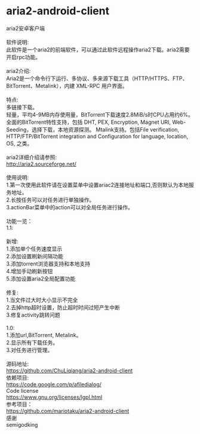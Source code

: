 aria2-android-client
====================
<div>aria2安卓客户端</div>
<br/>
<div>软件说明:</div>
<div>     此软件是一个aria2的前端软件，可以通过此软件远程操作aria2下载。aria2需要开启rpc功能。</div>
<br/>
<div>aria2介绍:</div>
<div>     Aria2是一个命令行下运行、多协议、多来源下载工具（HTTP/HTTPS、FTP、BitTorrent、Metalink），内建 XML-RPC 用户界面。</div>
<br/>
<div>     特点:</div>
<div>     多链接下载。</div>
<div>     轻量，平均4-9MB内存使用量，BitTorrent下载速度2.8MiB/s时CPU占用约6%。</div>
<div>     全面的BitTorrent特性支持，包括 DHT, PEX, Encryption, Magnet URI, Web-Seeding，选择下载，本地资源探测。 Mtalink支持。包括File verification, HTTP/FTP/BitTorrent integration and Configuration for language, location, OS, 之类。</div>
<br/>
<div>     aria2详细介绍请参照:</div>
<div>          <a href="http://aria2.sourceforge.net/">http://aria2.sourceforge.net/</a></div>
<br/>
<div>使用说明:</div>
<div>     1.第一次使用此软件请在设置菜单中设置ariac2连接地址和端口,否则默认为本地服务地址。</div>
<div>     2.长按任务可以对任务进行单独操作。</div>
<div>     3.actionBar菜单中的action可以对全局任务进行操作。</div>
<br/>
<div>功能一览：</div>
<div>     1.1:</div>
<br/>
<div>     新增:</div>
<div>     1.添加单个任务速度显示</div>
<div>     2.添加设置刷新间隔功能</div>
<div>     3.添加torrent浏览器支持和本地支持</div>
<div>     4.增加手动刷新按钮</div>
<div>     5.添加设置aria2全局配置功能</div>
<br/>
<div>     修复:</div>
<div>     1.当文件过大时大小显示不完全</div>
<div>     2.去掉http超时设置，防止超时时间过短产生中断</div>
<div>     3.修复activity跳转问题</div>
<br/>
<div>     1.0:</div>
<div>     1.添加url,BitTorrent, Metalink。</div>
<div>     2.显示所有下载任务。</div>
<div>     3.对任务进行管理。</div>
<br/>
<div>源码地址:</div>
<div>     <a href="https://github.com/ChuLiqiang/aria2-android-client">https://github.com/ChuLiqiang/aria2-android-client</a></div>
<div></div>
<div>依赖项目:</div>
<div>     <a href="https://code.google.com/p/afiledialog/">https://code.google.com/p/afiledialog/</a></div>
<div></div>
<div>Code license</div>
<div>     <a href="https://www.gnu.org/licenses/lgpl.html">https://www.gnu.org/licenses/lgpl.html</a></div>
<div></div>
<div>参考项目：</div>
<div>     <a href="https://github.com/mariotaku/aria2-android-client">https://github.com/mariotaku/aria2-android-client</a></div>
<div>感谢</div>
<div>     semigodking</div>
</div>
